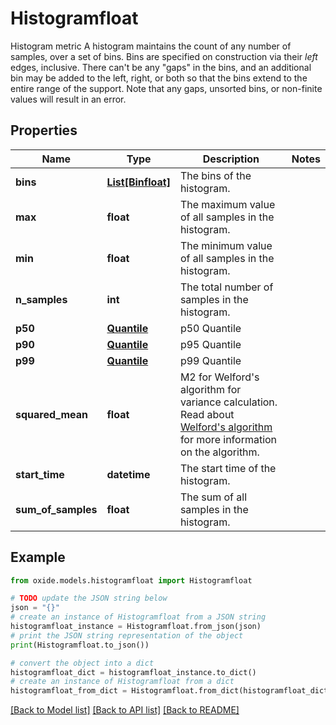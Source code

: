 # Histogramfloat

Histogram metric  A histogram maintains the count of any number of samples, over a set of bins. Bins are specified on construction via their _left_ edges, inclusive. There can't be any \"gaps\" in the bins, and an additional bin may be added to the left, right, or both so that the bins extend to the entire range of the support.  Note that any gaps, unsorted bins, or non-finite values will result in an error.

## Properties

Name | Type | Description | Notes
------------ | ------------- | ------------- | -------------
**bins** | [**List[Binfloat]**](Binfloat.md) | The bins of the histogram. | 
**max** | **float** | The maximum value of all samples in the histogram. | 
**min** | **float** | The minimum value of all samples in the histogram. | 
**n_samples** | **int** | The total number of samples in the histogram. | 
**p50** | [**Quantile**](Quantile.md) | p50 Quantile | 
**p90** | [**Quantile**](Quantile.md) | p95 Quantile | 
**p99** | [**Quantile**](Quantile.md) | p99 Quantile | 
**squared_mean** | **float** | M2 for Welford&#39;s algorithm for variance calculation.  Read about [Welford&#39;s algorithm](https://en.wikipedia.org/wiki/Algorithms_for_calculating_variance#Welford&#39;s_online_algorithm) for more information on the algorithm. | 
**start_time** | **datetime** | The start time of the histogram. | 
**sum_of_samples** | **float** | The sum of all samples in the histogram. | 

## Example

```python
from oxide.models.histogramfloat import Histogramfloat

# TODO update the JSON string below
json = "{}"
# create an instance of Histogramfloat from a JSON string
histogramfloat_instance = Histogramfloat.from_json(json)
# print the JSON string representation of the object
print(Histogramfloat.to_json())

# convert the object into a dict
histogramfloat_dict = histogramfloat_instance.to_dict()
# create an instance of Histogramfloat from a dict
histogramfloat_from_dict = Histogramfloat.from_dict(histogramfloat_dict)
```
[[Back to Model list]](../README.md#documentation-for-models) [[Back to API list]](../README.md#documentation-for-api-endpoints) [[Back to README]](../README.md)


